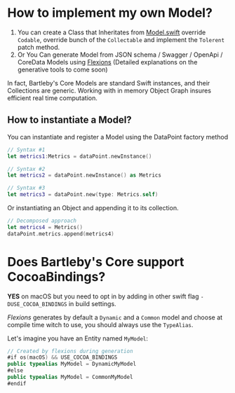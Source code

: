 # How to implement my own Model?

1. You can create a Class that Inheritates from [Model.swift](https://github.com/Bartlebys/BartlebysCore/blob/master/Sources/BartlebysCore/Model.swift) override `Codable`, override bunch of the `Collectable` and implement the  `Tolerent` patch method.
2. Or You Can generate Model from JSON schema / Swagger / OpenApi / CoreData Models using [Flexions](https://github.com/Bartlebys/BartlebysCore/tree/master/BartlebysCore.flexions) (Detailed explanations on the generative tools to come soon)

In fact, Bartleby's Core Models are standard Swift instances, and their Collections are generic. Working with in memory Object Graph insures efficient real time computation.

## How to instantiate a Model?

You can instantiate and register a Model using the DataPoint factory method

```swift
// Syntax #1
let metrics1:Metrics = dataPoint.newInstance()

// Syntax #2
let metrics2 = dataPoint.newInstance() as Metrics

// Syntax #3
let metrics3 = dataPoint.new(type: Metrics.self)
```

Or instantiating an Object and appending it to its collection.

```swift
// Decomposed approach
let metrics4 = Metrics()
dataPoint.metrics.append(metrics4)
```


# Does Bartleby's Core support CocoaBindings?

**YES** on macOS but you need to opt in by adding in other swift flag `-DUSE_COCOA_BINDINGS` in build settings.

*Flexions* generates by default a `Dynamic` and a `Common` model and choose at compile time witch to use, you should always use the `TypeAlias`.

Let's imagine you have an Entity named `MyModel`:

```swift
// Created by flexions during generation
#if os(macOS) && USE_COCOA_BINDINGS
public typealias MyModel = DynamicMyModel
#else
public typealias MyModel = CommonMyModel
#endif
```
